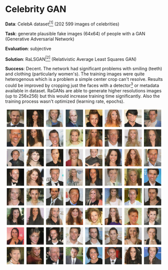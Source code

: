 # Celebrity GAN

__Data__: CelebA dataset[<sup>[1]</sup>](http://mmlab.ie.cuhk.edu.hk/projects/CelebA.html) (202 599 images of celebrities)

__Task__: generate plausible fake images (64x64) of people with a GAN (Generative Adversarial Network)

__Evaluation__: subjective

__Solution__: RaLSGAN[<sup>[2]</sup>](https://arxiv.org/abs/1807.00734) (Relativistic Average Least Squares GAN)

__Success__: Decent. The network had significant problems with smiling (teeth) and clothing (particularly women's). The training images were quite heterogenous which is a problem a simple center crop can't resolve. Results could be improved by cropping just the faces with a detector[<sup>3</sup>](https://github.com/ipazc/mtcnn) or metadata available in dataset. RaGANs are able to generate higher resolutions images (up to 256x256) but this would increase training time significantly. Also the training process wasn't optimized (learning rate, epochs).

![](example_output.png)
